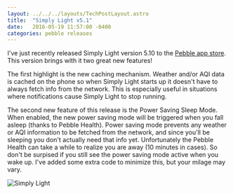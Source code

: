 ```yaml
---
layout: ../../../layouts/TechPostLayout.astro
title:  "Simply Light v5.1"
date:   2016-05-19 11:57:00 -0400
categories: pebble releases
---
```


I've just recently released Simply Light version 5.10 to the
[Pebble app store](https://apps.getpebble.com/en_US/application/5472c040c13ebf3ddf000045).
This version brings with it two great new features!

The first highlight is the new caching mechanism. Weather and/or AQI data is
cached on the phone so when Simply Light starts up it doesn't have to always
fetch info from the network. This is especially useful in situations where
notifications cause Simply Light to stop running.

The second new feature of this release is the Power Saving Sleep Mode.
When enabled, the new power saving mode will be triggered when you
fall asleep (thanks to Pebble Health). Power saving mode prevents any weather
or AQI information to be fetched from the network, and since you'll be sleeping
you don't actually need that info yet. Unfortunately the Pebble Health can take
a while to realize you are away (10 minutes in cases). So don't be surpised if
you still see the power saving mode active when you wake up. I've added some
extra code to minimize this, but your milage may vary.

![Simply Light](/images/blog/simply-light/banner.png)
